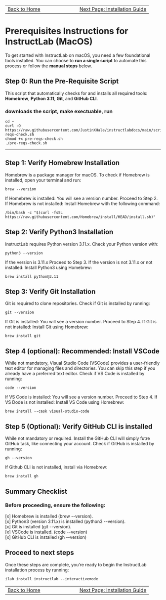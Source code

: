 <table style="border: none; width: 100%;">
  <tr>
    <td style="text-align: left; width: 50%;">
      <a href="https://justinxhale.github.io/instructlabdocs/">Back to Home</a>
    </td>
    <td style="text-align: right; width: 50%;">
      <a href="https://justinxhale.github.io/instructlabdocs/install.html">Next Page: Installation Guide</a>
    </td>
  </tr>
</table>

# Prerequisites Instructions for InstructLab (MacOS)

To get started with InstructLab on macOS, you need a few foundational tools installed. You can choose to **run a single script** to automate this process or follow the **manual steps** below.

## Step 0: Run the Pre-Requisite Script
This script that automatically checks for and installs all required tools: **Homebrew**, **Python 3.11**, **Git**, and **GitHub CLI**.

### downloads the script, make exectuable, run
```
cd ~
curl -O https://raw.githubusercontent.com/JustinXHale/instructlabdocs/main/scripts/pre-reqs-check.sh
chmod +x pre-reqs-check.sh
./pre-reqs-check.sh
```

---

## Step 1: Verify Homebrew Installation

Homebrew is a package manager for macOS. To check if Homebrew is installed, open your terminal and run:

```
brew --version
```

If Homebrew is installed: You will see a version number. Proceed to Step 2.
If Homebrew is not installed: Install Homebrew with the following command:

```
/bin/bash -c "$(curl -fsSL https://raw.githubusercontent.com/Homebrew/install/HEAD/install.sh)"
```

## Step 2: Verify Python3 Installation
InstructLab requires Python version 3.11.x. Check your Python version with:

```
python3 --version
```

If the version is 3.11.x  Proceed to Step 3.
If the version is not 3.11.x or not installed: Install Python3 using Homebrew:

```
brew install python@3.11
```

## Step 3: Verify Git Installation
Git is required to clone repositories. Check if Git is installed by running:

```
git --version
```
If Git is installed: You will see a version number. Proceed to Step 4.
If Git is not installed: Install Git using Homebrew:

```
brew install git
```

## Step 4 (optional): Recommended: Install VSCode
While not mandatory, Visual Studio Code (VSCode) provides a user-friendly text editor for managing files and directories. You can skip this step if you already have a preferred text editor. Check if VS Code is installed by running:

```
code --version
```
If VS Code is installed: You will see a version number. Proceed to Step 4.
If VS Dode is not installed: Install VS Code using Homebrew:

```
brew install --cask visual-studio-code
```

## Step 5 (Optional): Verify GitHub CLI is installed
While not mandatory or required. Install the GitHub CLI will simply futre GitHub task, like connecting your account. Check if GitHub is installed by running:

```
gh --version
```

If Github CLI is not installed, install via Homebrew:

```
brew install gh
```

## Summary Checklist
### Before proceeding, ensure the following:

[x] Homebrew is installed (brew --version). <br>
[x] Python3 (version 3.11.x) is installed (python3 --version). <br>
[x] Git is installed (git --version). <br>
[x] VSCode is installed. (code --version) <br>
[x] GitHub CLI is installed (gh --version) <br>

## Proceed to next steps

Once these steps are complete, you’re ready to begin the InstructLab installation process by running:

```
ilab install instructlab --interactivemode
```

<table style="border: none; width: 100%;">
  <tr>
    <td style="text-align: left; width: 50%;">
      <a href="https://justinxhale.github.io/instructlabdocs/">Back to Home</a>
    </td>
    <td style="text-align: right; width: 50%;">
      <a href="https://justinxhale.github.io/instructlabdocs/install.html">Next Page: Installation Guide</a>
    </td>
  </tr>
</table>